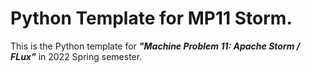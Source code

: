 # Python Template for MP11 Storm.

This is the Python template for ***"Machine Problem 11: Apache Storm / FLux"*** in 2022 Spring semester.
